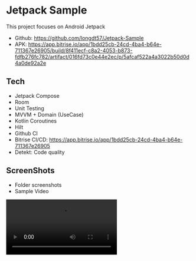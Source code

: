 # Jetpack Sample
This project focuses on Android Jetpack
- Github: https://github.com/longdt57/Jetpack-Sample
- APK: https://app.bitrise.io/app/1bdd25cb-24cd-4ba4-b64e-711367e26905/build/8f411ecf-c8a2-4053-b873-fdfb276fc782/artifact/016fd73c0e44e2ec/p/5afcaf522a4a3022b50d0d4a0de92a2e

## Tech
- Jetpack Compose
- Room
- Unit Testing
- MVVM + Domain (UseCase)
- Kotlin Coroutines
- Hilt
- Github CI
- Bitrise CI/CD: https://app.bitrise.io/app/1bdd25cb-24cd-4ba4-b64e-711367e26905
- Detekt: Code quality

## ScreenShots
- Folder screenshots
- Sample Video
<video src="https://github.com/longdt57/Jetpack-Sample/screenshots/sample-video.mp4" width=300 />
